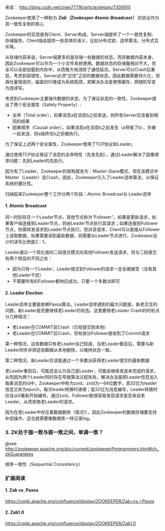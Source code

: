 来自： http://blog.csdn.net/chen77716/article/details/7309915

Zookeeper使用了一种称为 ***Zab（Zookeeper Atomic Broadcast）*** 的协议作为其一致性复制的核心

Zookeeper的实现是有Client、Server构成，Server端提供了一个一致性复制、存储服务，Client端会提供一些具体的语义，比如分布式锁、选举算法、分布式互斥等。

从存储内容来说，Server端更多的是存储一些数据的状态，而非数据内容本身，因此Zookeeper可以作为一个小文件系统使用。数据状态的存储量相对不大，完全可以全部加载到内存中，从而极大地消除了通信延迟。Server可以Crash后重启，考虑到容错性，Server必须“记住”之前的数据状态，因此数据需要持久化，但吞吐量很高时，磁盘的IO便成为系统瓶颈，其解决办法是使用缓存，把随机写变为连续写。

考虑到Zookeeper主要操作数据的状态，为了保证状态的一致性，Zookeeper提出了两个安全属性（Safety Property）:
+ 全序（Total order），如果消息a在消息b之前发送，则所有Server应该看到相同的结果
+ 因果顺序（Causal order），如果消息a在消息b之前发生（a导致了b），并被一起发送，则a始终在b之前被执行。

为了保证上述两个安全属性，Zookeeper使用了TCP协议和Leader。

通过使用TCP协议保证了消息的全序特性（先发先到），通过Leader解决了因果顺序问题：先到Leader的先执行。

因为有了Leader，Zookeeper的架构就变为：Master-Slave模式，但在该模式中Master（Leader）会Crash，因此，Zookeeper引入了Leader选举算法，以保证系统的健壮性。

归纳起来Zookeeper整个工作分两个阶段：Atomic Broadcast与 Leader选举

#### 1. Atomic Broadcast

同一时刻存在一个Leader节点，其他节点称为“Follower”，如果是更新请求，如果客户端连接到Leader节点，则由Leader节点执行其请求；如果连接到Follower节点，则需转发请求到Leader节点执行。但对读请求，Client可以直接从Follower上读取数据，如果需要读到最新数据，则需要从Leader节点进行，Zookeeper设计的读写比例是2：1。

Leader通过一个简化版的二段提交模式向其他Follower发送请求，但与二段提交有两个明显的不同之处：
+ 因为只有一个Leader，Leader提交到Follower的请求一定会被接受（没有其他Leader干扰）
+ 不需要所有的Follower都响应成功，只要一个多数派即可

#### 2. Leader Election

Leader选举主要是依赖Paxos算法。Leader选举遇到的最大问题是，新老交互的问题，新Leader是否要继续老Leader的状态。这里要按老Leader Crash的时机点分几种情况：

+ 老Leader在COMMIT前Crash（已经提交到本地）
+ 老Leader在COMMIT后Crash，但有部分Follower接收到了Commit请求

第一种情况，这些数据只有老Leader自己知道，当老Leader重启后，需要与新Leader同步并把这些数据从本地删除，以维持状态一致。

第二种情况，新Leader应该能通过一个多数派获得老Leader提交的最新数据

老Leader重启后，可能还会认为自己是Leader，可能会继续发送未完成的请求，从而因为两个Leader同时存在导致算法过程失败，解决办法是把Leader信息加入每条消息的id中，Zookeeper中称为zxid，zxid为一64位数字，高32位为leader信息又称为epoch，每次leader转换时递增；低32位为消息编号，Leader转换时应该从0重新开始编号。通过zxid，Follower能很容易发现请求是否来自老Leader，从而拒绝老Leader的请求。

因为在老Leader中存在着数据删除（情况1），因此Zookeeper的数据存储要支持补偿操作，这也就需要像数据库一样记录log。

### 3. ZK处于强一致与弱一致之间，单调一致？
@see http://zookeeper.apache.org/doc/current/zookeeperProgrammers.html#ch_zkGuarantees

顺序一致性（Sequential Consistency）

### 扩展阅读
#### 1. Zab vs. Paxos
https://cwiki.apache.org/confluence/display/ZOOKEEPER/Zab+vs.+Paxos

#### 2. Zab1.0
https://cwiki.apache.org/confluence/display/ZOOKEEPER/Zab1.0
